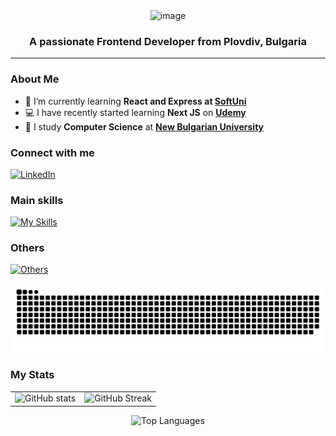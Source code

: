 <!-- 
  You can mix HTML and Markdown to achieve your desired layout.
  Centering content can be done by wrapping elements in <div align="center"> ... </div>.
-->

<div align="center">
 
  <img width="1389" height="310" alt="image" src="https://github.com/user-attachments/assets/354e9c84-310e-42b8-a8fa-08ee25ee6726" />

  <h3>A passionate Frontend Developer from Plovdiv, Bulgaria</h3>
</div>

---
<!-- ABOUT -->
### About Me

- 🌱 I’m currently learning **React and Express at [SoftUni](https://softuni.bg/)**
- 💻 I have recently started learning **Next JS** on **[Udemy](https://www.udemy.com)**  
- 💬 I study **Computer Science** at **[New Bulgarian University](https://www.nbu.bg/)**

### Connect with me
<p align="left">
  <a href="https://www.linkedin.com/in/dilyanyanev/" target="_blank" rel="noopener noreferrer">
    <img src="https://github.com/user-attachments/assets/880aaea6-79b9-4058-b9b4-342391ca04ea" alt="LinkedIn" height="35" />
  </a>
</p>

### Main skills
[![My Skills](https://skillicons.dev/icons?i=js,ts,react,nextjs,tailwind,nodejs,express,c,cpp,cmake,html,css,sass&perline=14)](https://skillicons.dev)

### Others
[![Others](https://skillicons.dev/icons?i=postgres,mongodb,supabase,jest,bootstrap,materialui,git,postman,npm,github,vscode,visualstudio,clion,figma,windows,linux&perline=13)](https://skillicons.dev)

<!-- Light and Dark mode support-->
<picture>
  <source media="(prefers-color-scheme: dark)" srcset="https://raw.githubusercontent.com/Dilyannn/Dilyannn/output/github-snake-dark.svg" />
  <source media="(prefers-color-scheme: light)" srcset="https://raw.githubusercontent.com/Dilyannn/Dilyannn/output/github-snake.svg" />
  <img alt="github-snake" src="https://raw.githubusercontent.com/Dilyannn/Dilyannn/output/github-snake.svg" />
</picture>

<!-- GitHub Stats & Trophies -->
### My Stats

<table>
  <tr>
    <td align="center" valign="top">
      <!-- Overall stats -->
      <picture>
        <source media="(prefers-color-scheme: dark)"
                srcset="https://github-readme-stats.vercel.app/api?username=Dilyannn&show_icons=true&include_all_commits=true&count_private=true&rank_icon=github&theme=tokyonight&hide_border=true&border_radius=14" />
        <source media="(prefers-color-scheme: light)"
                srcset="https://github-readme-stats.vercel.app/api?username=Dilyannn&show_icons=true&include_all_commits=true&count_private=true&rank_icon=github&theme=default&hide_border=true&border_radius=14" />
        <img alt="GitHub stats"
             src="https://github-readme-stats.vercel.app/api?username=Dilyannn&show_icons=true&theme=default&hide_border=true&border_radius=14"
             height="195" />
      </picture>
    </td>
    <td align="center" valign="top">
      <!-- Streak -->
      <picture>
        <source media="(prefers-color-scheme: dark)"
                srcset="https://streak-stats.demolab.com?user=Dilyannn&theme=tokyonight&hide_border=true&border_radius=14&card_width=495" />
        <source media="(prefers-color-scheme: light)"
                srcset="https://streak-stats.demolab.com?user=Dilyannn&theme=default&hide_border=true&border_radius=14&card_width=495" />
        <img alt="GitHub Streak"
             src="https://streak-stats.demolab.com?user=Dilyannn&theme=default&hide_border=true&border_radius=14&card_width=495"
             height="195" />
      </picture>
    </td>
  </tr>
</table>

<p align="center">
  <!-- Most Used Languages (below, centered) -->
  <picture>
    <source media="(prefers-color-scheme: dark)"
            srcset="https://github-readme-stats.vercel.app/api/top-langs/?username=Dilyannn&layout=compact&langs_count=10&card_width=600&theme=tokyonight&hide_border=true&border_radius=14" />
    <source media="(prefers-color-scheme: light)"
            srcset="https://github-readme-stats.vercel.app/api/top-langs/?username=Dilyannn&layout=compact&langs_count=10&card_width=600&theme=default&hide_border=true&border_radius=14" />
    <img alt="Top Languages"
         src="https://github-readme-stats.vercel.app/api/top-langs/?username=Dilyannn&layout=compact&langs_count=10&card_width=600&theme=default&hide_border=true&border_radius=14" />
  </picture>
</p>



